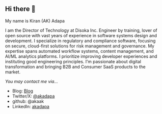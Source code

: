## Hi there 👋

My name is Kiran (AK) Adapa


I am the Director of Technology at Disoka Inc. Engineer by training, lover of open source with vast years of experience in software systems design and development. I specialize in regulatory and compliance software, focusing on secure, cloud-first solutions for risk management and governance. My expertise spans automated workflow systems, content management, and AI/ML analytics platforms. I prioritize improving developer experiences and instituting good engineering principles. I'm passionate about digital transformation and bringing B2B and Consumer SaaS products to the market.

*You may contact me via…*

- Blog: [Blog](https://akaak.github.io/blog/)
- Twitter/X: [@akadapa](https://x.com/akadapa)
- github: @akaak
- LinkedIn: [akadapa](https://www.linkedin.com/in/akadapa/)
